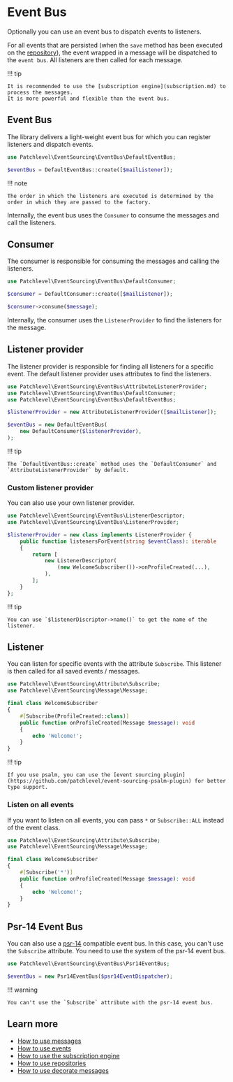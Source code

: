# Event Bus

Optionally you can use an event bus to dispatch events to listeners.

For all events that are persisted (when the `save` method has been executed on the [repository](./repository.md)),
the event wrapped in a message will be dispatched to the `event bus`.
All listeners are then called for each message.

!!! tip

    It is recommended to use the [subscription engine](subscription.md) to process the messages.
    It is more powerful and flexible than the event bus.
    
## Event Bus

The library delivers a light-weight event bus for which you can register listeners and dispatch events.

```php
use Patchlevel\EventSourcing\EventBus\DefaultEventBus;

$eventBus = DefaultEventBus::create([$mailListener]);
```
!!! note

    The order in which the listeners are executed is determined by the order in which they are passed to the factory.
    
Internally, the event bus uses the `Consumer` to consume the messages and call the listeners.

## Consumer

The consumer is responsible for consuming the messages and calling the listeners.

```php
use Patchlevel\EventSourcing\EventBus\DefaultConsumer;

$consumer = DefaultConsumer::create([$mailListener]);

$consumer->consume($message);
```
Internally, the consumer uses the `ListenerProvider` to find the listeners for the message.

## Listener provider

The listener provider is responsible for finding all listeners for a specific event.
The default listener provider uses attributes to find the listeners.

```php
use Patchlevel\EventSourcing\EventBus\AttributeListenerProvider;
use Patchlevel\EventSourcing\EventBus\DefaultConsumer;
use Patchlevel\EventSourcing\EventBus\DefaultEventBus;

$listenerProvider = new AttributeListenerProvider([$mailListener]);

$eventBus = new DefaultEventBus(
    new DefaultConsumer($listenerProvider),
);
```
!!! tip

    The `DefaultEventBus::create` method uses the `DefaultConsumer` and `AttributeListenerProvider` by default.
    
### Custom listener provider

You can also use your own listener provider.

```php
use Patchlevel\EventSourcing\EventBus\ListenerDescriptor;
use Patchlevel\EventSourcing\EventBus\ListenerProvider;

$listenerProvider = new class implements ListenerProvider {
    public function listenersForEvent(string $eventClass): iterable
    {
        return [
            new ListenerDescriptor(
                (new WelcomeSubscriber())->onProfileCreated(...),
            ),
        ];
    }
};
```
!!! tip

    You can use `$listenerDiscriptor->name()` to get the name of the listener.
    
## Listener

You can listen for specific events with the attribute `Subscribe`.
This listener is then called for all saved events / messages.

```php
use Patchlevel\EventSourcing\Attribute\Subscribe;
use Patchlevel\EventSourcing\Message\Message;

final class WelcomeSubscriber
{
    #[Subscribe(ProfileCreated::class)]
    public function onProfileCreated(Message $message): void
    {
        echo 'Welcome!';
    }
}
```
!!! tip

    If you use psalm, you can use the [event sourcing plugin](https://github.com/patchlevel/event-sourcing-psalm-plugin) for better type support.
    
### Listen on all events

If you want to listen on all events, you can pass `*` or `Subscribe::ALL` instead of the event class.

```php
use Patchlevel\EventSourcing\Attribute\Subscribe;
use Patchlevel\EventSourcing\Message\Message;

final class WelcomeSubscriber
{
    #[Subscribe('*')]
    public function onProfileCreated(Message $message): void
    {
        echo 'Welcome!';
    }
}
```
## Psr-14 Event Bus

You can also use a [psr-14](https://www.php-fig.org/psr/psr-14/) compatible event bus.
In this case, you can't use the `Subscribe` attribute.
You need to use the system of the psr-14 event bus.

```php
use Patchlevel\EventSourcing\EventBus\Psr14EventBus;

$eventBus = new Psr14EventBus($psr14EventDispatcher);
```
!!! warning

    You can't use the `Subscribe` attribute with the psr-14 event bus.
    
## Learn more

* [How to use messages](message.md)
* [How to use events](events.md)
* [How to use the subscription engine](subscription.md)
* [How to use repositories](repository.md)
* [How to use decorate messages](message_decorator.md)
